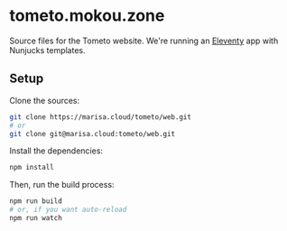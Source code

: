 # tometo.mokou.zone

Source files for the Tometo website. We're running an [Eleventy](https://11ty.io)
app with Nunjucks templates.

## Setup

Clone the sources:

```sh
git clone https://marisa.cloud/tometo/web.git
# or
git clone git@marisa.cloud:tometo/web.git
```

Install the dependencies:

```sh
npm install
```

Then, run the build process:

```sh
npm run build
# or, if you want auto-reload
npm run watch
```
